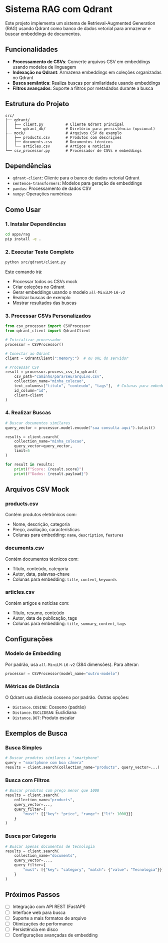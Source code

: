 # Sistema RAG com Qdrant

Este projeto implementa um sistema de Retrieval-Augmented Generation (RAG) usando Qdrant como banco de dados vetorial para armazenar e buscar embeddings de documentos.

## Funcionalidades

- **Processamento de CSVs**: Converte arquivos CSV em embeddings usando modelos de linguagem
- **Indexação no Qdrant**: Armazena embeddings em coleções organizadas no Qdrant
- **Busca semântica**: Realiza buscas por similaridade usando embeddings
- **Filtros avançados**: Suporte a filtros por metadados durante a busca

## Estrutura do Projeto

```
src/
├── qdrant/
│   ├── client.py          # Cliente Qdrant principal
│   └── qdrant_db/         # Diretório para persistência (opcional)
├── mock/                  # Arquivos CSV de exemplo
│   ├── products.csv       # Produtos com descrições
│   ├── documents.csv      # Documentos técnicos
│   └── articles.csv       # Artigos e notícias
└── csv_processor.py       # Processador de CSVs e embeddings
```

## Dependências

- `qdrant-client`: Cliente para o banco de dados vetorial Qdrant
- `sentence-transformers`: Modelos para geração de embeddings
- `pandas`: Processamento de dados CSV
- `numpy`: Operações numéricas

## Como Usar

### 1. Instalar Dependências

```bash
cd apps/rag
pip install -e .
```

### 2. Executar Teste Completo

```bash
python src/qdrant/client.py
```

Este comando irá:
- Processar todos os CSVs mock
- Criar coleções no Qdrant
- Gerar embeddings usando o modelo `all-MiniLM-L6-v2`
- Realizar buscas de exemplo
- Mostrar resultados das buscas

### 3. Processar CSVs Personalizados

```python
from csv_processor import CSVProcessor
from qdrant_client import QdrantClient

# Inicializar processador
processor = CSVProcessor()

# Conectar ao Qdrant
client = QdrantClient(":memory:")  # ou URL do servidor

# Processar CSV
result = processor.process_csv_to_qdrant(
    csv_path="caminho/para/seu/arquivo.csv",
    collection_name="minha_colecao",
    text_columns=["titulo", "conteudo", "tags"],  # Colunas para embedding
    id_column="id",
    client=client
)
```

### 4. Realizar Buscas

```python
# Buscar documentos similares
query_vector = processor.model.encode("sua consulta aqui").tolist()

results = client.search(
    collection_name="minha_colecao",
    query_vector=query_vector,
    limit=5
)

for result in results:
    print(f"Score: {result.score}")
    print(f"Dados: {result.payload}")
```

## Arquivos CSV Mock

### products.csv
Contém produtos eletrônicos com:
- Nome, descrição, categoria
- Preço, avaliação, características
- Colunas para embedding: `name`, `description`, `features`

### documents.csv
Contém documentos técnicos com:
- Título, conteúdo, categoria
- Autor, data, palavras-chave
- Colunas para embedding: `title`, `content`, `keywords`

### articles.csv
Contém artigos e notícias com:
- Título, resumo, conteúdo
- Autor, data de publicação, tags
- Colunas para embedding: `title`, `summary`, `content`, `tags`

## Configurações

### Modelo de Embedding
Por padrão, usa `all-MiniLM-L6-v2` (384 dimensões). Para alterar:

```python
processor = CSVProcessor(model_name="outro-modelo")
```

### Métricas de Distância
O Qdrant usa distância cosseno por padrão. Outras opções:
- `Distance.COSINE`: Cosseno (padrão)
- `Distance.EUCLIDEAN`: Euclidiana
- `Distance.DOT`: Produto escalar

## Exemplos de Busca

### Busca Simples
```python
# Buscar produtos similares a "smartphone"
query = "smartphone com boa câmera"
results = client.search(collection_name="products", query_vector=...)
```

### Busca com Filtros
```python
# Buscar produtos com preço menor que 1000
results = client.search(
    collection_name="products",
    query_vector=...,
    query_filter={
        "must": [{"key": "price", "range": {"lt": 1000}}]
    }
)
```

### Busca por Categoria
```python
# Buscar apenas documentos de tecnologia
results = client.search(
    collection_name="documents",
    query_vector=...,
    query_filter={
        "must": [{"key": "category", "match": {"value": "Tecnologia"}}]
    }
)
```

## Próximos Passos

- [ ] Integração com API REST (FastAPI)
- [ ] Interface web para busca
- [ ] Suporte a mais formatos de arquivo
- [ ] Otimizações de performance
- [ ] Persistência em disco
- [ ] Configurações avançadas de embedding
